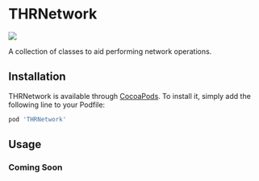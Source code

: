 # THRNetwork 
![](https://gitlab.3squared.com/iOSLibraries/THRNetwork/raw/develop/badge.svg)

A collection of classes to aid performing network operations.

## Installation

THRNetwork is available through [CocoaPods](http://cocoapods.org). To install it, simply add the following line to your Podfile:

```ruby
pod 'THRNetwork'
```

## Usage

### Coming Soon
